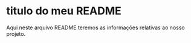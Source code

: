 # titulo do meu README

Aqui neste arquivo README teremos as informações relativas ao nosso projeto.
